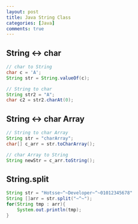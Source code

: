 ```yaml
---
layout: post
title: Java String Class
categories: [Java]
comments: true
---
```



## String <-> char

``` java
// char to String
char c = 'A';
String str = String.valueOf(c);

// String to char
String str2 = "A";
char c2 = str2.charAt(0);
```


## String <-> char Array

``` java
// String to char Array
String str = "charArray";
char[] c_arr = str.toCharArray();

// char Array to String
String newStr = c_arr.toString();
```


## String.split

``` java
String str = "Hotsse~^~Developer~^~01012345678"
String []arr = str.split("~^~");
for(String tmp : arr){
    System.out.println(tmp);
}
```
